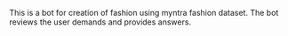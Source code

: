 This is a bot for creation of fashion using myntra fashion dataset. The bot reviews the user demands and provides answers.
